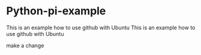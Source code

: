 # Python-pi-example
This is an example how to use github with Ubuntu
This is an example how to use github with Ubuntu

make a change